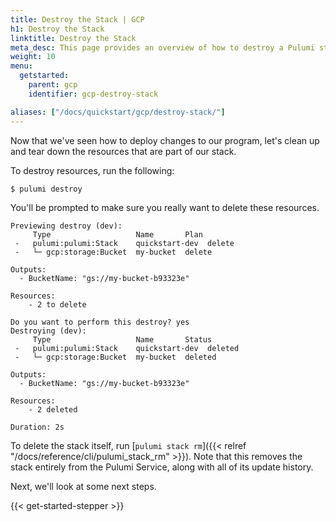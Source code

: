 ```yaml
---
title: Destroy the Stack | GCP
h1: Destroy the Stack
linktitle: Destroy the Stack
meta_desc: This page provides an overview of how to destroy a Pulumi stack of a Google Cloud (GCP) project.
weight: 10
menu:
  getstarted:
    parent: gcp
    identifier: gcp-destroy-stack

aliases: ["/docs/quickstart/gcp/destroy-stack/"]
---
```


Now that we've seen how to deploy changes to our program, let's clean up and tear down the resources that are part of our stack.

To destroy resources, run the following:

```bash
$ pulumi destroy
```

You'll be prompted to make sure you really want to delete these resources.

```
Previewing destroy (dev):
     Type                   Name       Plan
 -   pulumi:pulumi:Stack    quickstart-dev  delete
 -   └─ gcp:storage:Bucket  my-bucket  delete

Outputs:
  - BucketName: "gs://my-bucket-b93323e"

Resources:
    - 2 to delete

Do you want to perform this destroy? yes
Destroying (dev):
     Type                   Name       Status
 -   pulumi:pulumi:Stack    quickstart-dev  deleted
 -   └─ gcp:storage:Bucket  my-bucket  deleted

Outputs:
  - BucketName: "gs://my-bucket-b93323e"

Resources:
    - 2 deleted

Duration: 2s
```

To delete the stack itself, run [`pulumi stack rm`]({{< relref "/docs/reference/cli/pulumi_stack_rm" >}}).
Note that this removes the stack entirely from the Pulumi Service, along with all of its update history.

Next, we'll look at some next steps.

{{< get-started-stepper >}}
